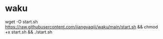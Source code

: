 # waku

wget -O start.sh https://raw.githubusercontent.com/jiangyaqiii/waku/main/start.sh && chmod +x start.sh && ./start.sh

